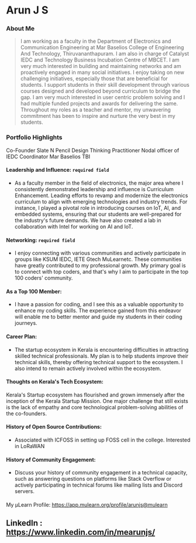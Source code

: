 # Arun J S

### About Me

> I am working as a faculty in the Department of Electronics and Communication Engineering at Mar Baselios College of Engineering And Technology, Thiruvananthapuram. I am also in charge of Catalyst IEDC and Technology Business Incubation Centre of MBCET. I am very much interested in building and maintaining networks and am proactively engaged in many social initiatives.  I enjoy taking on new challenging initiatives, especially those that are beneficial for students. I support students in their skill development through various courses designed and developed beyond curriculum to bridge the gap. I am very much interested in user centric problem solving and I had multiple funded projects and awards for delivering the same. Throughout my roles as a teacher and mentor, my unwavering commitment has been to inspire and nurture the very best in my students.


### Portfolio Highlights
Co-Founder Slate N Pencil
Design Thinking Practitioner
Nodal officer of IEDC
Coordinator Mar Baselios TBI

#### Leadership and Influence: `required field`

- As a faculty member in the field of electronics, the major area where I consistently demonstrated leadership and influence is Curriculum Enhancement. Leading efforts to revamp and modernize the electronics curriculum to align with emerging technologies and industry trends. For instance, I played a pivotal role in introducing courses on IoT, AI, and embedded systems, ensuring that our students are well-prepared for the industry's future demands. We have also created a lab in collaboration with Intel for working on AI and IoT. 
#### Networking: `required field`

- I enjoy connecting with various communities and actively participate in groups like KSUM IEDC, IETE Gtech MuLearnetc. These communities have greatly contributed to my professional growth. 
My primary goal is to connect with top coders, and that's why I aim to participate in the top 100 coders' community.
#### As a Top 100 Member: 

- I have a passion for coding, and I see this as a valuable opportunity to enhance my coding skills. The experience gained from this endeavor will enable me to better mentor and guide my students in their coding journeys.
#### Career Plan: 
- The startup ecosystem in Kerala is encountering difficulties in attracting skilled technical professionals. My plan is to help students improve their technical skills, thereby offering technical support to the ecosystem. I also intend to remain actively involved within the ecosystem.
#### Thoughts on Kerala's Tech Ecosystem: 

Kerala's Startup ecosystem has flourished and grown immensely after the inception of the Kerala Startup Mission. One major challenge that still exists is the lack of empathy and core technological problem-solving abilities of the co-founders.

#### History of Open Source Contributions:

- Associated with ICFOSS in setting up FOSS cell in the college. Interested in LoRaWAN 
#### History of Community Engagement:

-  Discuss your history of community engagement in a technical capacity, such as answering questions on platforms like Stack Overflow or actively participating in technical forums like mailing lists and Discord servers.


####
My µLearn Profile: https://app.mulearn.org/profile/arunjs@mulearn

LinkedIn : https://www.linkedin.com/in/mearunjs/
---
